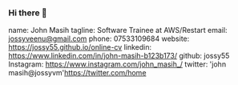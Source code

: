 ### Hi there 👋
name: John Masih
    tagline: Software Trainee at AWS/Restart 
    email: jossyveenu@gmail.com
    phone: 07533109684
    website:  https://jossy55.github.io/online-cv
    linkedin: https://www.linkedin.com/in/john-masih-b123b173/
    github: jossy55
    Instagram: https://www.instagram.com/john_masih_/
    twitter: 'john masih@jossyvm'https://twitter.com/home

<!--
**jossy55/jossy55** is a ✨ _special_ ✨ repository because its `README.md` (this file) appears on your GitHub profile.

Here are some ideas to get you started:

- 


- 🌱 I’m currently learning ...
- 👯 I’m looking to collaborate on ...
- 🤔 I’m looking for help with ...
- 💬 Ask me about ...
- 📫 How to reach me: ...
- 😄 Pronouns: ...
- ⚡ Fun fact: ...
-->

